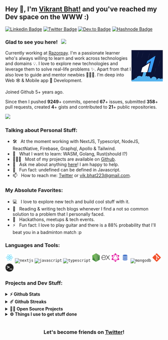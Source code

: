 ## Hey 👋, I'm [Vikrant Bhat!](https://vikrantbhat.com) and you've reached my Dev space on the WWW :)

<!-- [![Website Badge](https://img.shields.io/badge/Website-3b5998?style=flat-square&logo=google-chrome&logoColor=white)](https://vikrantbhat.com/) -->

[![Linkedin Badge](https://img.shields.io/badge/LinkedIn-0077B5?style=for-the-badge&logo=linkedin&logoColor=white)](https://linkedin.com/in/bhatvikrant)
[![Twitter Badge](https://img.shields.io/badge/Twitter-1DA1F2?style=for-the-badge&logo=twitter&logoColor=white)](https://twitter.com/vikrantbhat1022)
[![Dev.to Badge](https://img.shields.io/badge/dev.to-0A0A0A?style=for-the-badge&logo=dev.to&logoColor=white)](https://dev.to/bhatvikrant/)
[![Hashnode Badge](https://img.shields.io/badge/Hashnode-2962FF?style=for-the-badge&logo=hashnode&logoColor=white)](https://blog.vikrantbhat.com/)

### Glad to see you here! &nbsp; ![](https://visitor-badge.glitch.me/badge?page_id=bhatvikrant.bhatvikrant&style=flat-square&color=0088cc)

<img align="right" width="100" alt="" src="assets/rzp.gif" />

Currently working at [Razorpay](https://razorpay.com/). I'm a passionate learner who's always willing to learn and work across technologies and domains 💡. I love to explore new technologies and leverage them to solve real-life problems ✨. Apart from that I also love to guide and mentor newbies 👨🏻‍💻. I'm deep into Web 🕸️ & Mobile app 📲 Development.

Joined Github 5+ years ago.

Since then I pushed **9249**+ commits, opened **67**+ issues, submitted **358**+ pull requests, created **4**+ gists and contributed to **21**+ public repositories.

[![](https://gitwar.herokuapp.com/badge?username=bhatvikrant&label=Gitwar%20Profile%20Score&style=for-the-badge&color=0088cc)](https://gitwar.herokuapp.com/bhatvikrant) 

<img align="right" width="375" alt="" src="https://media.giphy.com/media/QN6NnhbgfOpoI/giphy.gif" />

### Talking about Personal Stuff:

- 🛠 &nbsp; At the moment working with NextJS, Typescript, NodeJS, ReactNative, Firebase, Graphql, Apollo & Tailwind.
- 👀 &nbsp; What I want to learn: WASM, Golang, Rust(should I?)
- 👨🏻‍💻 &nbsp; Most of my projects are available on [Github](https://github.com/bhatvikrant).
- 💬 &nbsp; Ask me about anything [here](https://github.com/bhatvikrant/bhatVikrant/issues/1)! I am happy to help.
- 👾 &nbsp; Fun fact: undefined can be defined in Javascript. <!-- > var some_var; undefined > some_var == undefined true > undefined = 'i am undefined' -->
- 📫 &nbsp; How to reach me: [Twitter](https://twitter.com/vikrantbhat1022) or vik.bhat223@gmail.com.
<!-- - 📝 &nbsp; Checkout my [Resume](https://github.com/bhatvikrant/bhatvikrant/blob/master/resume.pdf). (Haven't update it in a while, but here you go) -->
<!-- - 🚀 &nbsp; I’m currently learning Full Stack Development. -->
### My Absolute Favorites:

- 💻 &nbsp; I love to explore new tech and build cool stuff with it.
- 📰 &nbsp; Reading & writing tech blogs whenever I find a not so common solution to a problem that I personally faced.
- 🍕 &nbsp; Hackathons, meetups & tech events.
- ⚡ &nbsp; Fun fact: I love to play guitar and there is a 88% probability that I'll beat you in a badminton match :p

### Languages and Tools:

<code><img height="27" src="https://raw.githubusercontent.com/github/explore/80688e429a7d4ef2fca1e82350fe8e3517d3494d/topics/react/react.png" alt="react"></code>
<code><img height="27" src="https://user-images.githubusercontent.com/50735025/111870070-7f688780-89a8-11eb-9e33-6e7b5ddb9c7a.png" alt="nextjs"></code>
<code><img height="27" src="https://user-images.githubusercontent.com/50735025/111870008-26005880-89a8-11eb-9da3-09faf8c80f9e.png" alt="javascript"></code>
<code><img height="27" src="https://user-images.githubusercontent.com/50735025/111870097-b048bc80-89a8-11eb-9cb4-d679c3f8bce5.png" alt="typescript"></code>
<code><img height="27" src="https://raw.githubusercontent.com/github/explore/80688e429a7d4ef2fca1e82350fe8e3517d3494d/topics/nodejs/nodejs.png" alt="nodejs"></code>
<code><img height="27" src="https://raw.githubusercontent.com/devicons/devicon/master/icons/express/express-original.svg" alt="expressjs"></code>
<code><img height="27" src="https://raw.githubusercontent.com/github/explore/80688e429a7d4ef2fca1e82350fe8e3517d3494d/topics/graphql/graphql.png" alt="graphql"></code>
<code><img height="27" src="https://raw.githubusercontent.com/github/explore/80688e429a7d4ef2fca1e82350fe8e3517d3494d/topics/sql/sql.png" alt="sql"></code>
<code><img height="27" src="https://encrypted-tbn0.gstatic.com/images?q=tbn%3AANd9GcSTTzPAw-55ssm1Im594xYZ9eRQu2JylrkYLg&usqp=CAU" alt="mongodb"></code>
<code><img height="27" src="https://raw.githubusercontent.com/devicons/devicon/master/icons/git/git-original.svg" alt="git"></code>
<code><img height="27" src="https://raw.githubusercontent.com/github/explore/80688e429a7d4ef2fca1e82350fe8e3517d3494d/topics/terminal/terminal.png" alt="terminal"></code>

### Projects and Dev Stuff:

<details>	
  <summary><b>⚡ Github Stats</b></summary>

<img height="180em" src="https://github-readme-stats.vercel.app/api?username=bhatvikrant&show_icons=true&hide_border=true&&count_private=true&include_all_commits=true" />
<img height="180em" src="https://github-readme-stats.vercel.app/api/top-langs/?username=bhatvikrant&exclude_repo=KNN-Image-Classification&show_icons=true&hide_border=true&layout=compact&langs_count=8"/>
</details>

<details>	
  <summary><b>☄️ Github Streaks</b></summary>

<img height="180em" src="https://github-readme-streak-stats.herokuapp.com/?user=bhatvikrant&hide_border=true" />
</details>

<details>
  <summary><b>🧑‍🚀 Open Source Projects</b></summary>

  <br />
  <table>
    <thead align="center">
      <tr border: none;>
        <td><b>💻 Projects</b></td>
        <td><b>🌟 Stars</b></td>
        <td><b>🍴 Forks</b></td>
        <td><b>🐛 Issues</b></td>
        <td><b>🔔 Pull Requests</b></td>
        <td><b>👨‍💻 Language</b></td>
      </tr>
    </thead>
    <tbody>
      <tr>
	      <td><a href="https://github.com/bhatvikrant/world-countries-capitals"><b>🗺 World countries capitals (WCC)</b></a></td>
        <td><img alt="Stars" src="https://img.shields.io/github/stars/bhatvikrant/world-countries-capitals?style=flat-square&labelColor=343b41"/></td>
        <td><img alt="Forks" src="https://img.shields.io/github/forks/bhatvikrant/world-countries-capitals?style=flat-square&labelColor=343b41"/></td>
        <td><img alt="Issues" src="https://img.shields.io/github/issues/bhatvikrant/world-countries-capitals?style=flat-square"/></td>
        <td><img alt="Pull Requests" src="https://img.shields.io/github/issues-pr/bhatvikrant/world-countries-capitals?style=flat-square"/></td>
        <td><img alt="Language" src="https://img.shields.io/github/languages/top/bhatvikrant/world-countries-capitals?style=flat-square"/></td>
      </tr>
      <tr>
	      <td><a href="https://github.com/bhatvikrant/react-thumbnail-player"><b>🌇 React thumbnail player</b></a></td>
        <td><img alt="Stars" src="https://img.shields.io/github/stars/bhatvikrant/react-thumbnail-player?style=flat-square&labelColor=343b41"/></td>
        <td><img alt="Forks" src="https://img.shields.io/github/forks/bhatvikrant/react-thumbnail-player?style=flat-square&labelColor=343b41"/></td>
        <td><img alt="Issues" src="https://img.shields.io/github/issues/bhatvikrant/react-thumbnail-player?style=flat-square"/></td>
        <td><img alt="Pull Requests" src="https://img.shields.io/github/issues-pr/bhatvikrant/react-thumbnail-player?style=flat-square"/></td>
        <td><img alt="Language" src="https://img.shields.io/github/languages/top/bhatvikrant/react-thumbnail-player?label=javascript&style=flat-square"/></td>
      </tr>
      <tr>
	      <td><a href="https://github.com/bhatvikrant/react-native-expo-starterkit"><b>📲⚛️ React Native UI Kitten Starter Kit (Expo)</b></a></td>
        <td><img alt="Stars" src="https://img.shields.io/github/stars/bhatvikrant/react-native-expo-starterkit?style=flat-square&labelColor=343b41"/></td>
        <td><img alt="Forks" src="https://img.shields.io/github/forks/bhatvikrant/react-native-expo-starterkit?style=flat-square&labelColor=343b41"/></td>
        <td><img alt="Issues" src="https://img.shields.io/github/issues/bhatvikrant/react-native-expo-starterkit?style=flat-square"/></td>
        <td><img alt="Pull Requests" src="https://img.shields.io/github/issues-pr/bhatvikrant/react-native-expo-starterkit?style=flat-square"/></td>
        <td><img alt="Language" src="https://img.shields.io/github/languages/top/bhatvikrant/react-native-expo-starterkit?style=flat-square"/></td> 
      </tr>
      <tr>
	      <td><a href="https://github.com/bhatvikrant/nextjs-chakra-ui-ts-starter-kit"><b>☸️ NextJS + Chakra UI starter Kit (TS)</b></a></td>
        <td><img alt="Stars" src="https://img.shields.io/github/stars/bhatvikrant/nextjs-chakra-ui-ts-starter-kit?style=flat-square&labelColor=343b41"/></td>
        <td><img alt="Forks" src="https://img.shields.io/github/forks/bhatvikrant/nextjs-chakra-ui-ts-starter-kit?style=flat-square&labelColor=343b41"/></td>
        <td><img alt="Issues" src="https://img.shields.io/github/issues/bhatvikrant/nextjs-chakra-ui-ts-starter-kit?style=flat-square"/></td>
        <td><img alt="Pull Requests" src="https://img.shields.io/github/issues-pr/bhatvikrant/nextjs-chakra-ui-ts-starter-kit?style=flat-square"/></td>
        <td><img alt="Language" src="https://img.shields.io/github/languages/top/bhatvikrant/nextjs-chakra-ui-ts-starter-kit?style=flat-square"/></td> 
      </tr>
      <tr>
	      <td><a href="https://github.com/bhatvikrant/bhatvikrant"><b>🤓 bhatvikrant</b></a></td>
        <td><img alt="Stars" src="https://img.shields.io/github/stars/bhatvikrant/bhatvikrant?style=flat-square&labelColor=343b41"/></td>
        <td><img alt="Forks" src="https://img.shields.io/github/forks/bhatvikrant/bhatvikrant?style=flat-square&labelColor=343b41"/></td>
        <td><img alt="Issues" src="https://img.shields.io/github/issues/bhatvikrant/bhatvikrant?style=flat-square"/></td>
        <td><img alt="Pull Requests" src="https://img.shields.io/github/issues-pr/bhatvikrant/bhatvikrant?style=flat-square"/></td>
        <td><img alt="Language" src="https://img.shields.io/badge/markdown-100%25-blue?style=flat-square"/></td> 
      </tr>
    </tbody>
  </table>
  <br />
</details>
 
<details>	
  <br />
  <summary><b>⚙️ Things I use to get stuff done</b></summary>
  	<ul>
  	    <li><b>OS:</b> MacOS Big Sur</li>
	    <li><b>Laptop: </b> MacBook Pro (13-inch, M1, 2020)</li>
            <li><b>Mouse: </b>Logitech MX master 3</li>
	    <li><b>Keyboard: </b>Logitech K380</li>
  	    <li><b>Browser: </b> Firefox Web Browser</li>
	    <li><b>Terminal: </b> ZSH: Oh My Zsh (Power user)</li>
	    <li><b>Code Editor:</b> VSCode - The best editor out there.</li>
	    <li><b>To Stay Updated:</b> Daily.dev, Dev.to, Medium, Linkedin and Twitter.</li>
	</ul>	
</details>

#

<div align="center">

### Let's become friends on [Twitter](https://twitter.com/vikrantbhat1022)!

</div>
